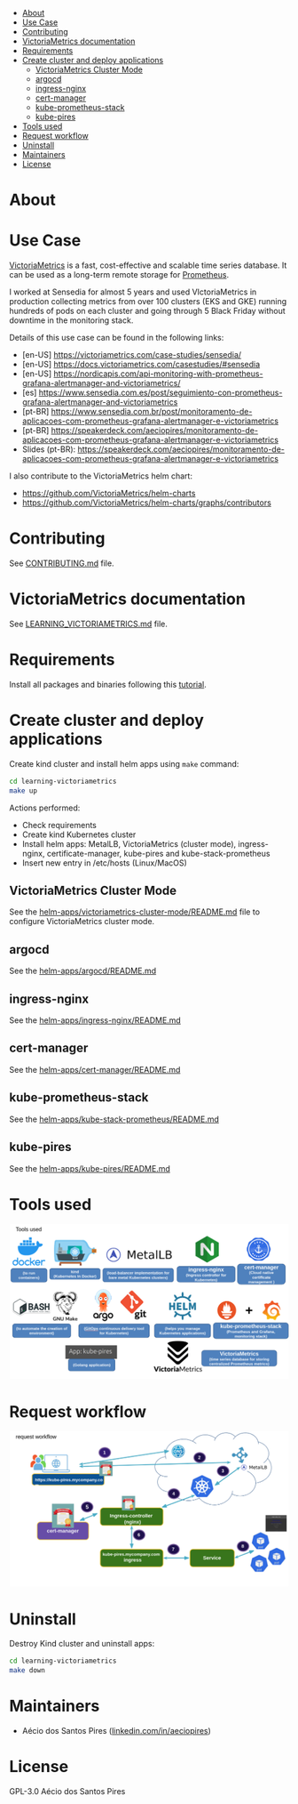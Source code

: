 <!-- TOC -->

- [About](#about)
- [Use Case](#use-case)
- [Contributing](#contributing)
- [VictoriaMetrics documentation](#victoriametrics-documentation)
- [Requirements](#requirements)
- [Create cluster and deploy applications](#create-cluster-and-deploy-applications)
  - [VictoriaMetrics Cluster Mode](#victoriametrics-cluster-mode)
  - [argocd](#argocd)
  - [ingress-nginx](#ingress-nginx)
  - [cert-manager](#cert-manager)
  - [kube-prometheus-stack](#kube-prometheus-stack)
  - [kube-pires](#kube-pires)
- [Tools used](#tools-used)
- [Request workflow](#request-workflow)
- [Uninstall](#uninstall)
- [Maintainers](#maintainers)
- [License](#license)

<!-- TOC -->

# About



# Use Case

[VictoriaMetrics](https://victoriametrics.com) is a fast, cost-effective and scalable time series database. It can be used as a long-term remote storage for [Prometheus](https://prometheus.io/).

I worked at Sensedia for almost 5 years and used VIctoriaMetrics in production collecting metrics from over 100 clusters (EKS and GKE) running hundreds of pods on each cluster and going through 5 Black Friday without downtime in the monitoring stack.

Details of this use case can be found in the following links:

- [en-US] https://victoriametrics.com/case-studies/sensedia/ 
- [en-US] https://docs.victoriametrics.com/casestudies/#sensedia 
- [en-US] https://nordicapis.com/api-monitoring-with-prometheus-grafana-alertmanager-and-victoriametrics/ 
- [es] https://www.sensedia.com.es/post/seguimiento-con-prometheus-grafana-alertmanager-and-victoriametrics 
- [pt-BR] https://www.sensedia.com.br/post/monitoramento-de-aplicacoes-com-prometheus-grafana-alertmanager-e-victoriametrics
- [pt-BR] https://speakerdeck.com/aeciopires/monitoramento-de-aplicacoes-com-prometheus-grafana-alertmanager-e-victoriametrics 
- Slides (pt-BR): https://speakerdeck.com/aeciopires/monitoramento-de-aplicacoes-com-prometheus-grafana-alertmanager-e-victoriametrics 

I also contribute to the VictoriaMetrics helm chart:

- https://github.com/VictoriaMetrics/helm-charts 
- https://github.com/VictoriaMetrics/helm-charts/graphs/contributors

# Contributing

See [CONTRIBUTING.md](CONTRIBUTING.md) file.

# VictoriaMetrics documentation

See [LEARNING_VICTORIAMETRICS.md](LEARNING_VICTORIAMETRICS.md) file.

# Requirements

Install all packages and binaries following this [tutorial](REQUIREMENTS.md).

# Create cluster and deploy applications

Create kind cluster and install helm apps using ``make`` command:

```bash
cd learning-victoriametrics
make up
```

Actions performed:

- Check requirements
- Create kind Kubernetes cluster
- Install helm apps: MetalLB, VictoriaMetrics (cluster mode), ingress-nginx, certificate-manager, kube-pires and kube-stack-prometheus
- Insert new entry in /etc/hosts (Linux/MacOS)

## VictoriaMetrics Cluster Mode

See the [helm-apps/victoriametrics-cluster-mode/README.md](helm-apps/victoriametrics-cluster-mode/README.md) file to configure VictoriaMetrics cluster mode.

## argocd

See the [helm-apps/argocd/README.md](helm-apps/argocd/README.md)

## ingress-nginx

See the [helm-apps/ingress-nginx/README.md](helm-apps/ingress-nginx/README.md)

## cert-manager

See the [helm-apps/cert-manager/README.md](helm-apps/cert-manager/README.md)

## kube-prometheus-stack

See the [helm-apps/kube-stack-prometheus/README.md](helm-apps/kube-prometheus-stack/README.md)

## kube-pires

See the [helm-apps/kube-pires/README.md](helm-apps/kube-pires/README.md)

# Tools used

![tools-used](images/tools-used.png)

# Request workflow

![request-workflow](images/request-workflow.png)

# Uninstall

Destroy Kind cluster and uninstall apps:

```bash
cd learning-victoriametrics
make down
```

# Maintainers

- Aécio dos Santos Pires ([linkedin.com/in/aeciopires](https://www.linkedin.com/in/aeciopires/?locale=en_US))

# License

GPL-3.0 Aécio dos Santos Pires
